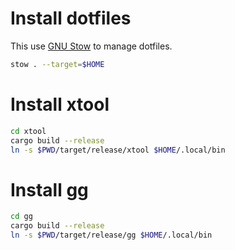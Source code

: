 # Install dotfiles

This use [GNU Stow] to manage dotfiles.

```sh
stow . --target=$HOME
```

[GNU Stow]: https://www.gnu.org/software/stow/


# Install xtool

```sh
cd xtool
cargo build --release
ln -s $PWD/target/release/xtool $HOME/.local/bin
```

# Install gg

```sh
cd gg
cargo build --release
ln -s $PWD/target/release/gg $HOME/.local/bin
```
